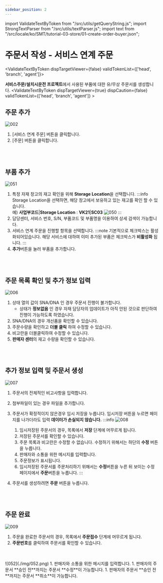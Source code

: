 ```yaml
---
sidebar_position: 2
---
```


import ValidateTextByToken from "/src/utils/getQueryString.js";
import StrongTextParser from "/src/utils/textParser.js";
import text from "/src/locale/ko/SMT/tutorial-03-store/01-create-order-buyer.json";

# 주문서 작성 - 서비스 연계 주문

<ValidateTextByToken dispTargetViewer={false} validTokenList={['head', 'branch', 'agent']}>

**서비스주문/설치시운전 프로젝트**에서 사용된 부품에 대한 유/무상 주문서를 생성합니다.
<ValidateTextByToken dispTargetViewer={true} dispCaution={false} validTokenList={['head', 'branch', 'agent']} ></ValidateTextByToken>

## 주문 추가
![002](./img/002_2.png)
1. [서비스 연계 주문] 버튼을 클릭합니다.
1. [주문] 버튼을 클릭합니다.
<br/>
<br/>

## 부품 추가
![051](./img/051.png)
1. 특정 자재 창고의 재고 확인을 위해 **Storage Location**을 선택합니다. 
    :::info
        Storage Location을 선택하면, 해당 창고에서 보유하고 있는 재고를 확인 할 수 있습니다. 
        <br/>예) **사업부코드**|**Storage Location** : **VK21**|**SC03**
        ![050](./img/050.png)
    :::
1. 담당센터, 서비스 번호, S/N, 부품코드 및 부품명을 이용하여 상세 검색이 가능합니다.
1. 서비스 연계 주문을 진행할 항목을 선택합니다. 
:::note
기본적으로 체크박스는 활성화되어있습니다. 
해당 서비스에 대하여 이미 추가된 부품은 체크박스가 **비활성화** 됩니다.
:::
1. **추가**버튼을 눌러 부품을 추가합니다.
<br/>
<br/>

## 주문 목록 확인 및 추가 정보 입력
![006](./img/006.png)
1. 상태 열의 값이 SNA/DNA 인 경우 주문서 진행이 불가합니다.
    - 상태가 **정보없음** 인 경우 자재 담당자의 업데이트가 아직 안된 것으로 판단하여 진행이 가능하도록 하였습니다.
1. SNA/DNA의 경우 개선품을 확인할 수 있습니다.
1. 주문수량을 확인하고 **더블 클릭** 하여 수정할 수 있습니다.
1. 비고란을 더블클릭하여 수정할 수 있습니다.
1. **판매자 센터**의 재고 수량을 확인할 수 있습니다.
<br/>
<br/>

## 추가 정보 입력 및 주문서 생성

![007](./img/007.png)
1. 주문서의 전체적인 비고사항을 입력합니다.
1. 첨부파일이 있는 경우 파일을 추가합니다.
1. 주문서가 확정적이지 않은경우 임시 저장을 누릅니다. 임시저장 버튼을 누르면 페이지를 나가더라도 입력 **데이터가 손실되지 않습니다.** 
:::info
    ![008](./img/008.png)
    1. 임시저장된 주문서의 경우, 목록에서 **저장** 단계에 머무르게 됩니다.
    1. 저장된 주문서를 확인할 수 있습니다.
    1. 주문 목록과 비고란은 수정할 수 없습니다. 수정하기 위해서는 하단의 **수정** 버튼을 누릅니다.
    1. 판매자와 소통을 위한 메시지를 입력합니다.
    1. 주문정보가 표시됩니다.
    1. 임시저장된 주문서를 주문처리하기 위해서는 **수정**버튼을 누른 뒤 보이는 수정페이지에서 **주문**버튼을 누릅니다.
:::

4. 주문서를 생성하려면 **주문** 버튼을 누릅니다.
<br/>
<br/>

## 주문 완료
![009](./img/009.png)
1. 주문을 완료한 주문서의 경우, 목록에서 **주문접수** 단계에 머무르게 됩니다.
1. **주문번호**를 클릭하여 주문서를 확인할 수 있습니다.
<br/>
<br/>
![052](./img/052.png)
1. 판매자와 소통을 위한 메시지를 입력합니다.
1. 판매자의 주문서 **승인 전**까지는 주문서 **수정**이 가능합니다.
1. 판매자의 주문서 **승인 전**까지는 주문서 **취소**이 가능합니다.
</ValidateTextByToken>
